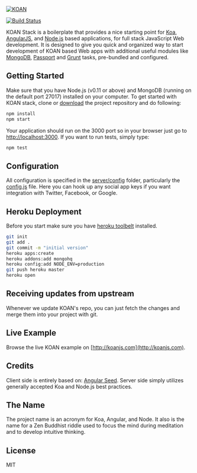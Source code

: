 [![KOAN](https://raw.github.com/soygul/koan/master/client/img/koan_large.png)](http://koanjs.com/)

[![Build Status](https://travis-ci.org/soygul/koan.png?branch=master)](https://travis-ci.org/soygul/koan)

KOAN Stack is a boilerplate that provides a nice starting point for [Koa](http://koajs.com/), [AngularJS](http://angularjs.org/), and [Node.js](http://www.nodejs.org/) based applications, for full stack JavaScript Web development. It is designed to give you quick and organized way to start development of KOAN based Web apps with additional useful modules like [MongoDB](http://www.mongodb.org/), [Passport](http://passportjs.org/) and [Grunt](http://gruntjs.com/) tasks, pre-bundled and configured.

## Getting Started
Make sure that you have Node.js (v0.11 or above) and MongoDB (running on the default port 27017) installed on your computer. To get started with KOAN stack, clone or [download](https://github.com/soygul/koan/archive/master.zip) the project repository and do following:

```bash
npm install
npm start
```

Your application should run on the 3000 port so in your browser just go to [http://localhost:3000](http://localhost:3000). If you want to run tests, simply type:

```bash
npm test
```

## Configuration
All configuration is specified in the [server/config](server/config/) folder, particularly the [config.js](server/config/config.js) file. Here you can hook up any social app keys if you want integration with Twitter, Facebook, or Google.

## Heroku Deployment
Before you start make sure you have <a href="https://toolbelt.heroku.com/">heroku toolbelt</a> installed.

```bash
git init
git add .
git commit -m "initial version"
heroku apps:create
heroku addons:add mongohq
heroku config:add NODE_ENV=production
git push heroku master
heroku open
```

## Receiving updates from upstream
Whenever we update KOAN's repo, you can just fetch the changes and merge them into your project with git.

## Live Example
Browse the live KOAN example on [http://koanjs.com](http://koanjs.com).

## Credits
Client side is entirely based on: [Angular Seed](https://github.com/angular/angular-seed). Server side simply utilizes generally accepted Koa and Node.js best practices.

## The Name
The project name is an acronym for Koa, Angular, and Node. It also is the name for a Zen Buddhist riddle used to focus the mind during meditation and to develop intuitive thinking.

## License
MIT